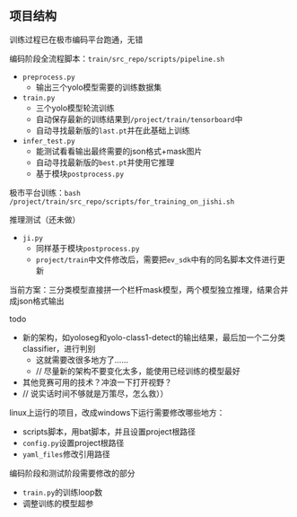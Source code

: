 ## 项目结构


训练过程已在极市编码平台跑通，无错

编码阶段全流程脚本：`train/src_repo/scripts/pipeline.sh`
- `preprocess.py`
  - 输出三个yolo模型需要的训练数据集
- `train.py`
  - 三个yolo模型轮流训练
  - 自动保存最新的训练结果到`/project/train/tensorboard`中
  - 自动寻找最新版的`last.pt`并在此基础上训练
- `infer_test.py`
  - 能测试看看输出最终需要的json格式+mask图片
  - 自动寻找最新版的`best.pt`并使用它推理
  - 基于模块`postprocess.py`

极市平台训练：`bash /project/train/src_repo/scripts/for_training_on_jishi.sh`

推理测试（还未做）
- `ji.py`
  - 同样基于模块`postprocess.py`
  - `project/train`中文件修改后，需要把`ev_sdk`中有的同名脚本文件进行更新

当前方案：三分类模型直接拼一个栏杆mask模型，两个模型独立推理，结果合并成json格式输出

todo
- 新的架构，如yoloseg和yolo-class1-detect的输出结果，最后加一个二分类classifier，进行判别
  - 这就需要改很多地方了……
  - // 尽量新的架构不要变化太多，能使用已经训练的模型最好
- 其他竞赛可用的技术？冲浪一下打开视野？
- // 说实话时间不够就是万策尽，怎么救））


linux上运行的项目，改成windows下运行需要修改哪些地方：
- scripts脚本，用bat脚本，并且设置project根路径
- `config.py`设置project根路径
- `yaml_files`修改引用路径

编码阶段和测试阶段需要修改的部分
- `train.py`的训练loop数
- 调整训练的模型超参